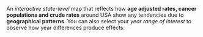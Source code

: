 An _interactive state-level_ map that reflects how **age adjusted rates, cancer populations and
crude rates** around USA show any tendencies due to **geographical patterns**. You can also select
your _year range of interest_ to observe how year differences produce effects.
